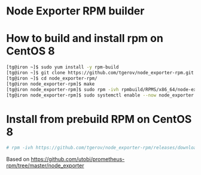 # Node Exporter RPM builder

# How to build and install rpm on CentOS 8
```bash
[tg@iron ~]$ sudo yum install -y rpm-build
[tg@iron ~]$ git clone https://github.com/tgerov/node_exporter-rpm.git
[tg@iron ~]$ cd node_exporter-rpm/
[tg@iron node_exporter-rpm]$ make
[tg@iron node_exporter-rpm]$ sudo rpm -ivh rpmbuild/RPMS/x86_64/node-exporter-1.0.1-2.el8.x86_64.rpm 
[tg@iron node_exporter-rpm]$ sudo systemctl enable --now node_exporter
````

# Install from prebuild RPM on CentOS 8
````bash
# rpm -ivh https://github.com/tgerov/node_exporter-rpm/releases/download/1.0.1-2/node-exporter-1.0.1-2.el8.x86_64.rpm
````

Based on https://github.com/utobi/prometheus-rpm/tree/master/node_exporter

